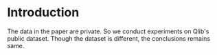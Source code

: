 


# Introduction


The data in the paper are private. So we conduct experiments on Qlib's public dataset.
Though the dataset is different, the conclusions remains same.
